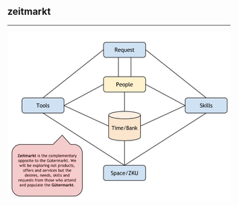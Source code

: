 ## zeitmarkt
----
![model](https://raw.githubusercontent.com/rafapolo/zeitmarkt/master/doc/model.jpg)
